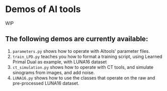 # Demos of AI tools

WIP

## The following demos are currently available:

1. `parameters.py` shows how to operate with AItools' parameter files. 
2. `train_LPD.py` teaches you how to format a training script, using Learned Primal Dual as example, with LUNA16 dataset
3. `ct_simulation.py` shows how to operate with CT tools, and simulate sinograms from images, and add noise. 
4. `LUNA16.py` shows how to use the classes that operate on the raw and pre-processed LUNA16 dataset. 